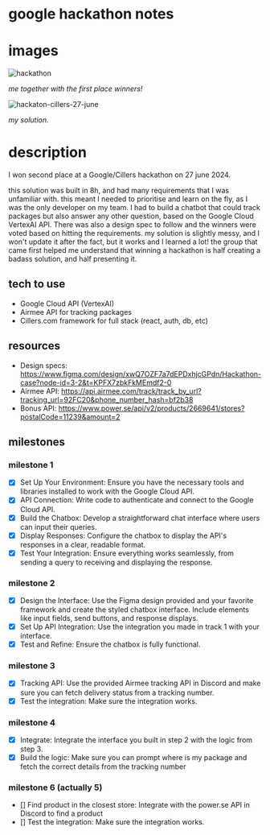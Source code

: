 # google hackathon notes

# images

![hackathon](https://github.com/neontomo/google-hackathon-27-june/assets/105588693/508bcdf8-41d5-4458-9f6e-bafd0c3d8ab4)

_me together with the first place winners!_

![hackaton-cillers-27-june](https://github.com/neontomo/google-hackathon-27-june/assets/105588693/220cddf8-5761-4810-9864-38e329682b97)

_my solution._

# description

I won second place at a Google/Cillers hackathon on 27 june 2024.

this solution was built in 8h, and had many requirements that I was unfamiliar with. this meant I needed to prioritise and learn on the fly, as I was the only developer on my team. I had to build a chatbot that could track packages but also answer any other question, based on the Google Cloud VertexAI API. There was also a design spec to follow and the winners were voted based on hitting the requirements. my solution is slightly messy, and I won't update it after the fact, but it works and I learned a lot! the group that came first helped me understand that winning a hackathon is half creating a badass solution, and half presenting it.

## tech to use

- Google Cloud API (VertexAI)
- Airmee API for tracking packages
- Cillers.com framework for full stack (react, auth, db, etc)

## resources

- Design specs: https://www.figma.com/design/xwQ7OZF7a7dEPDxhjcGPdn/Hackathon-case?node-id=3-2&t=KPFX7zbkFkMEmdf2-0
- Airmee API: https://api.airmee.com/track/track_by_url?tracking_url=92FC20&phone_number_hash=bf2b38
- Bonus API: https://www.power.se/api/v2/products/2669641/stores?postalCode=11239&amount=2

## milestones

### milestone 1

- [x] Set Up Your Environment: Ensure you have the necessary tools and libraries installed to work with the Google Cloud API.
- [x] API Connection: Write code to authenticate and connect to the Google Cloud API.
- [x] Build the Chatbox: Develop a straightforward chat interface where users can input their queries.
- [x] Display Responses: Configure the chatbox to display the API's responses in a clear, readable format.
- [x] Test Your Integration: Ensure everything works seamlessly, from sending a query to receiving and displaying the response.

### milestone 2

- [x] Design the Interface: Use the Figma design provided and your favorite framework and create the styled chatbox interface. Include elements like input fields, send buttons, and response displays.
- [x] Set Up API Integration: Use the integration you made in track 1 with your interface.
- [x] Test and Refine: Ensure the chatbox is fully functional.

### milestone 3

- [x] Tracking API: Use the provided Airmee tracking API in Discord and make sure you can fetch delivery status from a tracking number.
- [x] Test the integration: Make sure the integration works.

### milestone 4

- [x] Integrate: Integrate the interface you built in step 2 with the logic from step 3.
- [x] Build the logic: Make sure you can prompt where is my package and fetch the correct details from the tracking number

### milestone 6 (actually 5)

- [] Find product in the closest store: Integrate with the power.se API in Discord to find a product
- [] Test the integration: Make sure the integration works.
